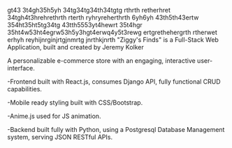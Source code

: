 gt43
3t4gh35h5yh
34tg34tg34th34tgtg
rthrth
retherhret
34tgh4t3hrehrethrth
rterth
ryhryreherthrth
6yh6yh
43th5th43ertw
354ht35ht5tg34tg
43tth5553yt4hewrt
35t4hgr
35ht4w53ht4egrw53h5y3hgt4erwq4y5t3rewg
ertgrethehergrth
rtherwet
erhyh
reyhijnrginjrtgjnmrtg
jnrthkjnrth
"Ziggy's Finds" is a Full-Stack Web Application,
built and created by Jeremy Kolker 

A personalizable e-commerce store with an engaging, interactive user-interface. 

-Frontend built with React.js, consumes Django API, fully functional CRUD capabilities.

-Mobile ready styling built with CSS/Bootstrap.

-Anime.js used for JS animation.

-Backend built fully with Python, using a Postgresql Database Management system, serving JSON RESTful APIs.


